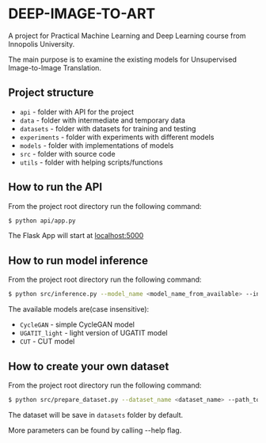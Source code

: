 # DEEP-IMAGE-TO-ART

A project for Practical Machine Learning and Deep Learning course from Innopolis University.

The main purpose is to examine the existing models for Unsupervised Image-to-Image Translation.

## Project structure

- `api` - folder with API for the project
- `data` - folder with intermediate and temporary data
- `datasets` - folder with datasets for training and testing
- `experiments` - folder with experiments with different models
- `models` - folder with implementations of models
- `src` - folder with source code
- `utils` - folder with helping scripts/functions

## How to run the API

From the project root directory run the following command:

```bash
$ python api/app.py
```

The Flask App will start at [localhost:5000](localhost:5000)

## How to run model inference

From the project root directory run the following command:

```bash
$ python src/inference.py --model_name <model_name_from_available> --input_path <path_to_input_image> --output_path <path_for_output_image>
```

The available models are(case insensitive):

- `CycleGAN` - simple CycleGAN model
- `UGATIT_light` - light version of UGATIT model
- `CUT` - CUT model

## How to create your own dataset

From the project root directory run the following command:

```bash
$ python src/prepare_dataset.py --dataset_name <dataset_name> --path_to_set_A <path_to_set_A> --path_to_set_B <path_to_set_B>
```

The dataset will be save in `datasets` folder by default.

More parameters can be found by calling --help flag.